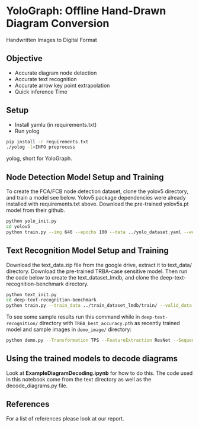 # YoloGraph: Offline Hand-Drawn Diagram Conversion

Handwritten Images to Digital Format

## Objective

- Accurate diagram node detection
- Accurate text recognition
- Accurate arrow key point extrapolation
- Quick inference Time

## Setup

- Install yamlu (in requirements.txt)
- Run yolog

```sh
pip install -r requirements.txt
./yolog -l=INFO preprocess
```

yolog, short for YoloGraph.

## Node Detection Model Setup and Training

To create the FCA/FCB node detection dataset, clone the yolov5 directory, and train a model see below. Yolov5 package dependencies were already installed with requirements.txt above. Download the pre-trained yolov5s.pt model from their github.
```sh
python yolo_init.py
cd yolov5
python train.py --img 640 --epochs 100 --data ../yolo_dataset.yaml --weights ../pretrained_models/yolov5s.pt
```

## Text Recognition Model Setup and Training

Download the text_data.zip file from the google drive, extract it to text_data/ directory. Download the pre-trained TRBA-case sensitive model. Then run the code below to create the text_dataset_lmdb, and clone the deep-text-recognition-benchmark directory. 
```sh
python text_init.py
cd deep-text-recognition-benchmark
python train.py --train_data ../train_dataset_lmdb/train/ --valid_data ../train_dataset_lmdb/test/ --saved_model ../pretrained_models/TPS-ResNet-BiLSTM-Attn-case-sensitive.pth --FT --select_data / --batch_ratio 1 --Transformation TPS --FeatureExtraction ResNet --SequenceModeling BiLSTM --Prediction Attn --workers 0 --num_iter 300 --valInterval 5 --sensitive
```

To see some sample results run this command while in ```deep-text-recognition/``` directory with ```TRBA_best_accuracy.pth``` as recently trained model and sample images in ```demo_image/``` directory:
```sh
python demo.py --Transformation TPS --FeatureExtraction ResNet --SequenceModeling BiLSTM --Prediction Attn --image_folder demo_image/ --saved_model ../models/TRBA_best_accuracy.pth --sensitive
```

## Using the trained models to decode diagrams

Look at **ExampleDiagramDecoding.ipynb** for how to do this. The code used in this notebook come from the text directory as well as the decode_diagrams.py file.

## References

For a list of references please look at our report. 
